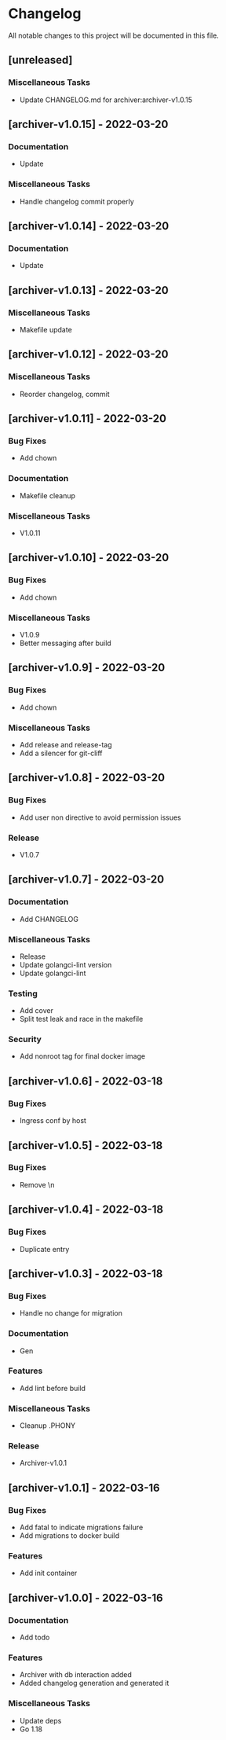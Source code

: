 # Changelog

All notable changes to this project will be documented in this file.

## [unreleased]

### Miscellaneous Tasks

- Update CHANGELOG.md for archiver:archiver-v1.0.15

## [archiver-v1.0.15] - 2022-03-20

### Documentation

- Update

### Miscellaneous Tasks

- Handle changelog commit properly

## [archiver-v1.0.14] - 2022-03-20

### Documentation

- Update

## [archiver-v1.0.13] - 2022-03-20

### Miscellaneous Tasks

- Makefile update

## [archiver-v1.0.12] - 2022-03-20

### Miscellaneous Tasks

- Reorder changelog, commit

## [archiver-v1.0.11] - 2022-03-20

### Bug Fixes

- Add chown

### Documentation

- Makefile cleanup

### Miscellaneous Tasks

- V1.0.11

## [archiver-v1.0.10] - 2022-03-20

### Bug Fixes

- Add chown

### Miscellaneous Tasks

- V1.0.9
- Better messaging after build

## [archiver-v1.0.9] - 2022-03-20

### Bug Fixes

- Add chown

### Miscellaneous Tasks

- Add release and release-tag
- Add a silencer for git-cliff

## [archiver-v1.0.8] - 2022-03-20

### Bug Fixes

- Add user non directive to avoid permission issues

### Release

- V1.0.7

## [archiver-v1.0.7] - 2022-03-20

### Documentation

- Add CHANGELOG

### Miscellaneous Tasks

- Release
- Update golangci-lint version
- Update golangci-lint

### Testing

- Add cover
- Split test leak and race in the makefile

### Security

- Add nonroot tag for final docker image

## [archiver-v1.0.6] - 2022-03-18

### Bug Fixes

- Ingress conf by host

## [archiver-v1.0.5] - 2022-03-18

### Bug Fixes

- Remove \n

## [archiver-v1.0.4] - 2022-03-18

### Bug Fixes

- Duplicate entry

## [archiver-v1.0.3] - 2022-03-18

### Bug Fixes

- Handle no change for migration

### Documentation

- Gen

### Features

- Add lint before build

### Miscellaneous Tasks

- Cleanup .PHONY

### Release

- Archiver-v1.0.1

## [archiver-v1.0.1] - 2022-03-16

### Bug Fixes

- Add fatal to indicate migrations failure
- Add migrations to docker build

### Features

- Add init container

## [archiver-v1.0.0] - 2022-03-16

### Documentation

- Add todo

### Features

- Archiver with db interaction added
- Added changelog generation and generated it

### Miscellaneous Tasks

- Update deps
- Go 1.18

<!-- generated by git-cliff -->
